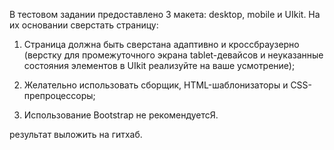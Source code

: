 В тестовом задании предоставлено 3 макета: desktop, mobile и UIkit. На их основании сверстать страницу:

1) Страница должна быть сверстана адаптивно и кроссбраузерно (верстку для промежуточного экрана tablet-девайсов и неуказанные состояния элементов в UIkit реализуйте на ваше усмотрение);

2) Желательно использовать сборщик, HTML-шаблонизаторы и CSS-препроцессоры;

3) Использование Bootstrap не рекомендуетсЯ.

результат выложить на гитхаб.
